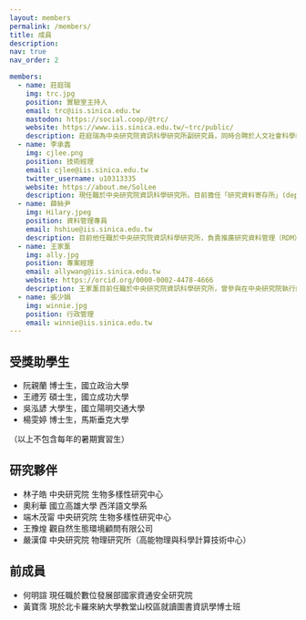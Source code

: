 ```yaml
---
layout: members
permalink: /members/
title: 成員
description:
nav: true
nav_order: 2

members:
  - name: 莊庭瑞
    img: trc.jpg
    position: 實驗室主持人
    email: trc@iis.sinica.edu.tw
    mastodon: https://social.coop/@trc/
    website: https://www.iis.sinica.edu.tw/~trc/public/
    description: 莊庭瑞為中央研究院資訊科學研究所副研究員，同時合聘於人文社會科學研究中心（地理資訊科學研究專題中心）以及資訊科技創新研究中心。
  - name: 李承錱
    img: cjlee.png
    position: 技術經理
    email: cjlee@iis.sinica.edu.tw
    twitter_username: u10313335
    website: https://about.me/SolLee
    description: 現任職於中央研究院資訊科學研究所。目前擔任「研究資料寄存所」(depositar / data.depositar.io) 的技術經理，負責該平台開發工作。近期研究主軸為資料流通標準、資訊系統自動化部署與長期維運，期許透過導入相關技術，以因應研究資料寄存所的持續發展需求。多年 Python 使用者。
  - name: 薛絲尹
    img: Hilary.jpeg
    position: 資料管理專員
    email: hshiue@iis.sinica.edu.tw
    description: 目前他任職於中央研究院資訊科學研究所，負責推廣研究資料管理（RDM）並協助撰寫資料管理方案。在加入 depositar 團隊之前，他曾於美國的多個典藏機構工作，專注於數位保存及歷史檔案資料再利用相關的研究。
  - name: 王家薰
    img: ally.jpg
    position: 專案經理
    email: allywang@iis.sinica.edu.tw
    website: https://orcid.org/0000-0002-4478-4666
    description: 王家薰目前任職於中央研究院資訊科學研究所，曾參與在中央研究院執行的自由軟體鑄造場及台灣創用 CC 計畫。具工程師的背景並熱愛開放自由的風氣，關注數位保存及研究資料管理相關資訊，目前為研究資料管理計畫的專案經理，致力於推廣研究資料管理的概念並向下扎根。
  - name: 張少娟
    img: winnie.jpg
    position: 行政管理
    email: winnie@iis.sinica.edu.tw
---
```


## 受獎助學生

- 阮親蘭 博士生，國立政治大學
- 王禮芳 碩士生，國立成功大學
- 吳泓諺 大學生，國立陽明交通大學
- 楊雯婷 博士生，馬斯垂克大學

（以上不包含每年的暑期實習生）

## 研究夥伴

- 林子皓 中央研究院 生物多樣性研究中心
- 奧利華 國立高雄大學 西洋語文學系
- 端木茂甯 中央研究院 生物多樣性研究中心
- 王豫煌 觀自然生態環境顧問有限公司
- 嚴漢偉 中央研究院 物理研究所（高能物理與科學計算技術中心）

## 前成員

- 何明諠 現任職於數位發展部國家資通安全研究院
- 黃寶霈 現於北卡羅來納大學教堂山校區就讀圖書資訊學博士班
